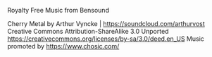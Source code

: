 Royalty Free Music from Bensound

Cherry Metal by Arthur Vyncke | https://soundcloud.com/arthurvost
Creative Commons Attribution-ShareAlike 3.0 Unported
https://creativecommons.org/licenses/by-sa/3.0/deed.en_US
Music promoted by https://www.chosic.com/